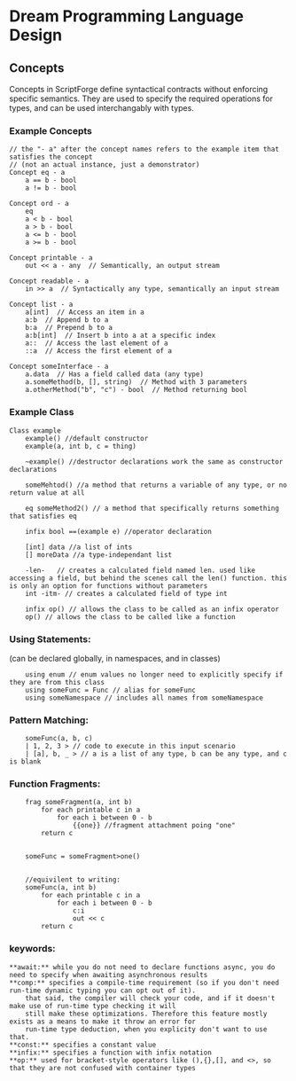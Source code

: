 # Dream Programming Language Design

## Concepts
Concepts in ScriptForge define syntactical contracts without enforcing specific semantics. They are used to specify the required operations for types, and can be used interchangably with types.

### Example Concepts

```code
// the "- a" after the concept names refers to the example item that satisfies the concept
// (not an actual instance, just a demonstrator)
Concept eq - a
    a == b - bool
    a != b - bool

Concept ord - a
    eq
    a < b - bool
    a > b - bool
    a <= b - bool
    a >= b - bool

Concept printable - a
    out << a - any  // Semantically, an output stream

Concept readable - a
    in >> a  // Syntactically any type, semantically an input stream

Concept list - a
    a[int]  // Access an item in a
    a:b  // Append b to a
    b:a  // Prepend b to a
    a:b[int]  // Insert b into a at a specific index
    a::  // Access the last element of a
    ::a  // Access the first element of a

Concept someInterface - a
    a.data  // Has a field called data (any type)
    a.someMethod(b, [], string)  // Method with 3 parameters
    a.otherMethod("b", "c") - bool  // Method returning bool
```

### Example Class
```code
Class example
	example() //default constructor
	example(a, int b, c = thing)
	
	~example() //destructor declarations work the same as constructor declarations
	
	someMehtod() //a method that returns a variable of any type, or no return value at all
	
	eq someMethod2() // a method that specifically returns something that satisfies eq
	
	infix bool ==(example e) //operator declaration
	
	[int] data //a list of ints 
	[] moreData //a type-independant list
	
	-len-   // creates a calculated field named len. used like accessing a field, but behind the scenes call the len() function. this is only an option for functions without parameters
	int -itm- // creates a calculated field of type int
	
	infix op() // allows the class to be called as an infix operator
	op() // allows the class to be called like a function 
```

### Using Statements: 
(can be declared globally, in namespaces, and in classes)
```code
	using enum // enum values no longer need to explicitly specify if they are from this class 
	using someFunc = Func // alias for someFunc
	using someNamespace // includes all names from someNamespace
```
### Pattern Matching:
```code
	someFunc(a, b, c)
	| 1, 2, 3 > // code to execute in this input scenario
	| [a], b, _ > // a is a list of any type, b can be any type, and c is blank
```

### Function Fragments:
```code
	frag someFragment(a, int b)
		for each printable c in a
			for each i between 0 - b
				{{one}} //fragment attachment poing "one"
		return c
	
	
	someFunc = someFragment>one()
		
		
	//equivilent to writing:
	someFunc(a, int b)
		for each printable c in a
			for each i between 0 - b
				c:i
				out << c
		return c
```
### keywords:
	**await:** while you do not need to declare functions async, you do need to specify when awaiting asynchronous results
	**comp:** specifies a compile-time requirement (so if you don't need run-time dynamic typing you can opt out of it). 
		that said, the compiler will check your code, and if it doesn't make use of run-time type checking it will 
		still make these optimizations. Therefore this feature mostly exists as a means to make it throw an error for 
		run-time type deduction, when you explicity don't want to use that.
	**const:** specifies a constant value
	**infix:** specifies a function with infix notation
	**op:** used for bracket-style operators like (),{},[], and <>, so that they are not confused with container types

